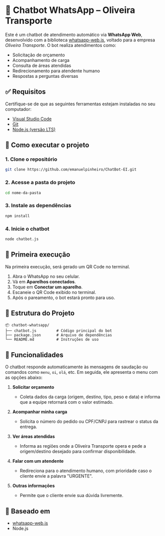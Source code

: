 
# 🤖 Chatbot WhatsApp – Oliveira Transporte

Este é um chatbot de atendimento automático via **WhatsApp Web**, desenvolvido com a biblioteca [whatsapp-web.js](https://github.com/pedroslopez/whatsapp-web.js), voltado para a empresa *Oliveira Transporte*. O bot realiza atendimentos como:

- Solicitação de orçamento
- Acompanhamento de carga
- Consulta de áreas atendidas
- Redirecionamento para atendente humano
- Respostas a perguntas diversas

## ✅ Requisitos

Certifique-se de que as seguintes ferramentas estejam instaladas no seu computador:

- [Visual Studio Code](https://code.visualstudio.com/)
- [Git](https://git-scm.com/)
- [Node.js (versão LTS)](https://nodejs.org/)

## 🚀 Como executar o projeto

### 1. Clone o repositório

```bash
git clone https://github.com/emanuelpinheiro/ChatBot-EI.git
```

### 2. Acesse a pasta do projeto

```bash
cd nome-da-pasta
```

### 3. Instale as dependências

```bash
npm install
```

### 4. Inicie o chatbot

```bash
node chatbot.js
```

## 📲 Primeira execução

Na primeira execução, será gerado um QR Code no terminal.

1. Abra o WhatsApp no seu celular.
2. Vá em **Aparelhos conectados**.
3. Toque em **Conectar um aparelho**.
4. Escaneie o QR Code exibido no terminal.
5. Após o pareamento, o bot estará pronto para uso.

## 📁 Estrutura do Projeto

```
📦 chatbot-whatsapp/
├── chatbot.js         # Código principal do bot
├── package.json       # Arquivo de dependências
└── README.md          # Instruções de uso
```

## 💬 Funcionalidades

O chatbot responde automaticamente às mensagens de saudação ou comandos como `menu`, `oi`, `olá`, etc. Em seguida, ele apresenta o menu com as opções abaixo:

1. **Solicitar orçamento**
   - Coleta dados da carga (origem, destino, tipo, peso e data) e informa que a equipe retornará com o valor estimado.

2. **Acompanhar minha carga**
   - Solicita o número do pedido ou CPF/CNPJ para rastrear o status da entrega.

3. **Ver áreas atendidas**
   - Informa as regiões onde a Oliveira Transporte opera e pede a origem/destino desejado para confirmar disponibilidade.

4. **Falar com um atendente**
   - Redireciona para o atendimento humano, com prioridade caso o cliente envie a palavra "URGENTE".

5. **Outras informações**
   - Permite que o cliente envie sua dúvida livremente.

## 🧠 Baseado em

- [whatsapp-web.js](https://github.com/pedroslopez/whatsapp-web.js)
- Node.js
